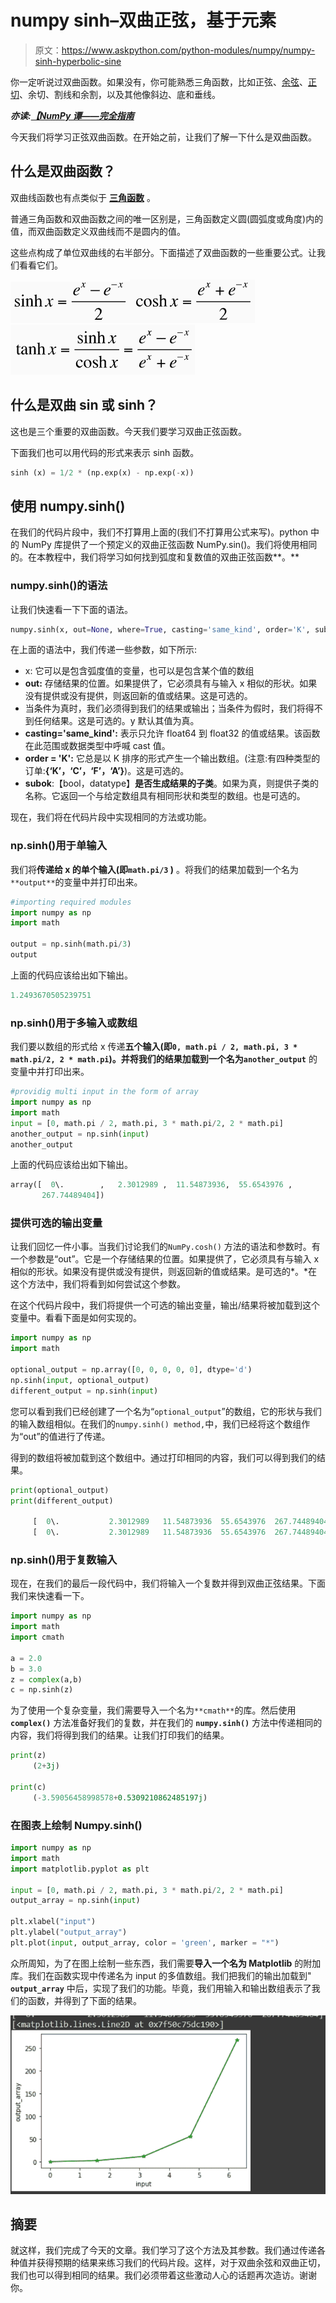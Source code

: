 # numpy sinh–双曲正弦，基于元素

> 原文：<https://www.askpython.com/python-modules/numpy/numpy-sinh-hyperbolic-sine>

你一定听说过双曲函数。如果没有，你可能熟悉三角函数，比如正弦、[余弦](https://www.askpython.com/python-modules/numpy/numpy-cos)、[正切](https://www.askpython.com/python-modules/numpy/numpy-tan)、余切、割线和余割，以及其他像斜边、底和垂线。

***亦读:[【NumPy 谭——完全指南](https://www.askpython.com/python-modules/numpy/numpy-tan)***

今天我们将学习正弦双曲函数。在开始之前，让我们了解一下什么是双曲函数。

## 什么是双曲函数？

双曲线函数也有点类似于 [**三角函数**](https://www.askpython.com/python/numpy-trigonometric-functions) 。

普通三角函数和双曲函数之间的唯一区别是，三角函数定义圆(圆弧度或角度)内的值，而双曲函数定义双曲线而不是圆内的值。

这些点构成了单位双曲线的右半部分。下面描述了双曲函数的一些重要公式。让我们看看它们。

![Sinh X](img/386daae5585031e3d05b0403efecb994.png)![Cosh X](img/a50a25ae0be8c945cc506b4563ab04c8.png)![Tanh X 2](img/217e4a88713eb92dd58cb678413429de.png)

## 什么是双曲 sin 或 sinh？

这也是三个重要的双曲函数。今天我们要学习双曲正弦函数。

下面我们也可以用代码的形式来表示 sinh 函数。

```py
sinh (x) = 1/2 * (np.exp(x) - np.exp(-x))

```

## 使用 numpy.sinh()

在我们的代码片段中，我们不打算用上面的(我们不打算用公式来写)。python 中的 NumPy 库提供了一个预定义的双曲正弦函数 NumPy.sin()。我们将使用相同的。在本教程中，我们将学习如何找到弧度和复数值的双曲正弦函数**。**

### numpy.sinh()的语法

让我们快速看一下下面的语法。

```py
numpy.sinh(x, out=None, where=True, casting='same_kind', order='K', subok : [bool, datatype])

```

在上面的语法中，我们传递一些参数，如下所示:

*   x: 它可以是包含弧度值的变量，也可以是包含某个值的数组
*   **out:** 存储结果的位置。如果提供了，它必须具有与输入 x 相似的形状。如果没有提供或没有提供，则返回新的值或结果。这是可选的。
*   当条件为真时，我们必须得到我们的结果或输出；当条件为假时，我们将得不到任何结果。这是可选的。y 默认其值为真。
*   **casting='same_kind':** 表示只允许 float64 到 float32 的值或结果。该函数在此范围或数据类型中呼喊 cast 值。
*   **order = 'K':** 它总是以 K 排序的形式产生一个输出数组。(注意:有四种类型的订单:**{‘K’，‘C’，‘F’，‘A’}**)。这是可选的。
*   **subok**:【bool，datatype】**是否生成结果的子类**。如果为真，则提供子类的名称。它返回一个与给定数组具有相同形状和类型的数组。也是可选的。

现在，我们将在代码片段中实现相同的方法或功能。

### np.sinh()用于单输入

我们将**传递给 x 的单个输入(即`math.pi/3` )** 。将我们的结果加载到一个名为`**output**`的变量中并打印出来。

```py
#importing required modules
import numpy as np
import math

output = np.sinh(math.pi/3)
output

```

上面的代码应该给出如下输出。

```py
1.2493670505239751

```

### np.sinh()用于多输入或数组

我们要以数组的形式给 x 传递**五个输入(即`0, math.pi / 2, math.pi, 3 * math.pi/2, 2 * math.pi`)。并将我们的结果加载到一个名为`another_output`** 的变量中并打印出来。

```py
#providig multi input in the form of array
import numpy as np
import math
input = [0, math.pi / 2, math.pi, 3 * math.pi/2, 2 * math.pi]  
another_output = np.sinh(input)
another_output

```

上面的代码应该给出如下输出。

```py
array([  0\.        ,   2.3012989 ,  11.54873936,  55.6543976 ,
       267.74489404])

```

### 提供可选的输出变量

让我们回忆一件小事。当我们讨论我们的`NumPy.cosh()` 方法的语法和参数时。有一个参数是“out”。它是一个存储结果的位置。如果提供了，它必须具有与输入 x 相似的形状。如果没有提供或没有提供，则返回新的值或结果。是可选的*。*在这个方法中，我们将看到如何尝试这个参数。

在这个代码片段中，我们将提供一个可选的输出变量，输出/结果将被加载到这个变量中。看看下面是如何实现的。

```py
import numpy as np
import math

optional_output = np.array([0, 0, 0, 0, 0], dtype='d')
np.sinh(input, optional_output)
different_output = np.sinh(input)

```

您可以看到我们已经创建了一个名为“`optional_output`”的数组，它的形状与我们的输入数组相似。在我们的`numpy.sinh() method,`中，我们已经将这个数组作为“out”的值进行了传递。

得到的数组将被加载到这个数组中。通过打印相同的内容，我们可以得到我们的结果。

```py
print(optional_output)
print(different_output)

     [  0\.           2.3012989   11.54873936  55.6543976  267.74489404]
     [  0\.           2.3012989   11.54873936  55.6543976  267.74489404]

```

### np.sinh()用于复数输入

现在，在我们的最后一段代码中，我们将输入一个复数并得到双曲正弦结果。下面我们来快速看一下。

```py
import numpy as np
import math
import cmath

a = 2.0
b = 3.0
z = complex(a,b)
c = np.sinh(z)

```

为了使用一个复杂变量，我们需要导入一个名为`**cmath**`的库。然后使用 **`complex()`** 方法准备好我们的复数，并在我们的 **`numpy.sinh()`** 方法中传递相同的内容，我们将得到我们的结果。让我们打印我们的结果。

```py
print(z)
     (2+3j)

print(c)
     (-3.59056458998578+0.5309210862485197j)

```

### 在图表上绘制 Numpy.sinh()

```py
import numpy as np
import math
import matplotlib.pyplot as plt

input = [0, math.pi / 2, math.pi, 3 * math.pi/2, 2 * math.pi]  
output_array = np.sinh(input)

plt.xlabel("input")
plt.ylabel("output_array")
plt.plot(input, output_array, color = 'green', marker = "*")

```

众所周知，为了在图上绘制一些东西，我们需要**导入一个名为 Matplotlib** 的附加库。我们在函数实现中传递名为 input 的多值数组。我们把我们的输出加载到" **`output_array`** 中后，实现了我们的功能。毕竟，我们用输入和输出数组表示了我们的函数，并得到了下面的结果。

![](img/ca81986ffbd853eb04dd889ef5b57bb5.png)

## 摘要

就这样，我们完成了今天的文章。我们学习了这个方法及其参数。我们通过传递各种值并获得预期的结果来练习我们的代码片段。这样，对于双曲余弦和双曲正切，我们也可以得到相同的结果。我们必须带着这些激动人心的话题再次造访。谢谢你。